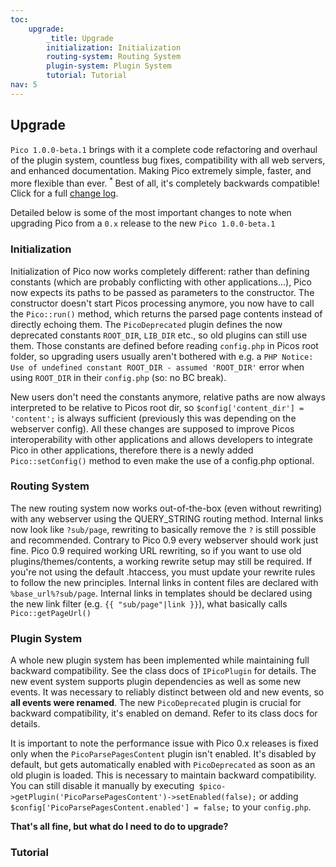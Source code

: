 ```yaml
---
toc:
    upgrade:
        _title: Upgrade
        initialization: Initialization
        routing-system: Routing System
        plugin-system: Plugin System
        tutorial: Tutorial
nav: 5
---
```


## Upgrade

`Pico 1.0.0-beta.1` brings with it a complete code refactoring and overhaul of the plugin system, countless bug fixes, compatibility with all web servers, and enhanced documentation. Making Pico extremely simple, faster, and more flexible than ever. <sup> * </sup>Best of all, it's completely backwards compatible! Click for a full [change log](https://github.com/picocms/Pico/blob/master/changelog.txt).

Detailed below is some of the most important changes to note when upgrading Pico from a `0.x` release to the new `Pico 1.0.0-beta.1`

### Initialization
Initialization of Pico now works completely different: rather than defining constants (which are probably conflicting with other applications...), Pico now expects its paths to be passed as parameters to the constructor. The constructor doesn't start Picos processing anymore, you now have to call the `Pico::run()` method, which returns the parsed page contents instead of directly echoing them. The `PicoDeprecated` plugin defines the now deprecated constants `ROOT_DIR`, `LIB_DIR` etc., so old plugins can still use them. Those constants are defined before reading `config.php` in Picos root folder, so upgrading users usually aren't bothered with e.g. a `PHP Notice: Use of undefined constant ROOT_DIR - assumed 'ROOT_DIR'` error when using `ROOT_DIR` in their `config.php` (so: no BC break).

New users don't need the constants anymore, relative paths are now always interpreted to be relative to Picos root dir, so `$config['content_dir'] = 'content';` is always sufficient (previously this was depending on the webserver config). All these changes are supposed to improve Picos interoperability with other applications and allows developers to integrate Pico in other applications, therefore there is a newly added `Pico::setConfig()` method to even make the use of a config.php optional.

### Routing System
The new routing system now works out-of-the-box (even without rewriting) with any webserver using the QUERY_STRING routing method. Internal links now look like `?sub/page`, rewriting to basically remove the `?` is still possible and recommended. Contrary to Pico 0.9 every webserver should work just fine. Pico 0.9 required working URL rewriting, so if you want to use old plugins/themes/contents, a working rewrite setup may still be required. If you're not using the default .htaccess, you must update your rewrite rules to follow the new principles. Internal links in content files are declared with `%base_url%?sub/page`. Internal links in templates should be declared using the new link filter (e.g. `{{ "sub/page"|link }}`), what basically calls `Pico::getPageUrl()`

### Plugin System
A whole new plugin system has been implemented while maintaining full backward compatibility. See the class docs of `IPicoPlugin` for details. The new event system supports plugin dependencies as well as some new events. It was necessary to reliably distinct between old and new events, so __all events were renamed__. The new `PicoDeprecated` plugin is crucial for backward compatibility, it's enabled on demand. Refer to its class docs for details.

It is important to note the performance issue with Pico 0.x releases is fixed only when the `PicoParsePagesContent` plugin isn't enabled. It's disabled by default, but gets automatically enabled with `PicoDeprecated` as soon as an old plugin is loaded. This is necessary to maintain backward compatibility. You can still disable it manually by executing` $pico->getPlugin('PicoParsePagesContent')->setEnabled(false);` or adding `$config['PicoParsePagesContent.enabled'] = false;` to your `config.php`.


__That's all fine, but what do I need to do to upgrade?__

### Tutorial

